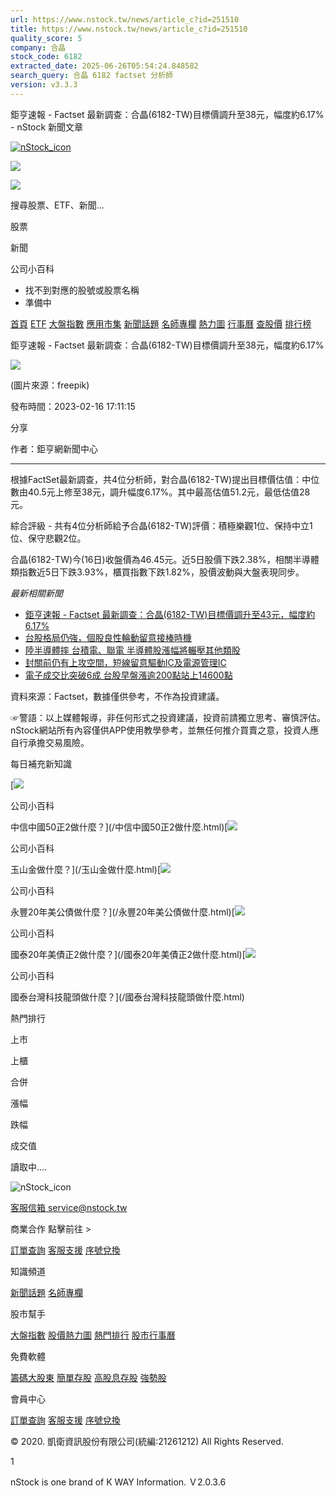 ```yaml
---
url: https://www.nstock.tw/news/article_c?id=251510
title: https://www.nstock.tw/news/article_c?id=251510
quality_score: 5
company: 合晶
stock_code: 6182
extracted_date: 2025-06-26T05:54:24.848582
search_query: 合晶 6182 factset 分析師
version: v3.3.3
---
```


鉅亨速報 - Factset 最新調查：合晶(6182-TW)目標價調升至38元，幅度約6.17% - nStock 新聞文章


[![nStock_icon](/img/nStock_icon_2.png)](/)

![](/img/invalid-name@3x.png)

![](/img/invalid-name@3x.png)

搜尋股票、ETF、新聞...

股票

新聞

公司小百科

* 找不到對應的股號或股票名稱
* 準備中

[首頁](/) [ETF](/etf/) [大盤指數](/market_index/) [應用市集](/market/) [新聞話題](/news/) [名師專欄](/author/) [熱力圖](/market_index/heatmap) [行事曆](/calendar) [查股價](/chat_stock) [排行榜](/rank/)

鉅亨速報 - Factset 最新調查：合晶(6182-TW)目標價調升至38元，幅度約6.17%

![](https://storage.googleapis.com/nstock-cloud/stock_type_img/024/15.jpg)

(圖片來源：freepik)

發布時間：2023-02-16 17:11:15

分享

作者：鉅亨網新聞中心

---

 

根據FactSet最新調查，共4位分析師，對合晶(6182-TW)提出目標價估值：中位數由40.5元上修至38元，調升幅度6.17%。其中最高估值51.2元，最低估值28元。

綜合評級 - 共有4位分析師給予合晶(6182-TW)評價：積極樂觀1位、保持中立1位、保守悲觀2位。

合晶(6182-TW)今(16日)收盤價為46.45元。近5日股價下跌2.38%，相關半導體類指數近5日下跌3.93%，櫃買指數下跌1.82%，股價波動與大盤表現同步。

*最新相關新聞*

* [鉅亨速報 - Factset 最新調查：合晶(6182-TW)目標價調升至43元，幅度約6.17%](https://news.cnyes.com/news/id/5087477)
* [台股格局仍強，個股良性輪動留意接棒時機](https://news.cnyes.com/news/id/5083311)
* [陸半導體摔 台積電、聯電 半導體股漲幅將輾壓其他類股](https://news.cnyes.com/news/id/5057476)
* [封關前仍有上攻空間，短線留意驅動IC及電源管理IC](https://news.cnyes.com/news/id/5057296)
* [電子成交比突破6成 台股早盤漲逾200點站上14600點](https://news.cnyes.com/news/id/5056510)

資料來源：Factset，數據僅供參考，不作為投資建議。

☞警語：以上媒體報導，非任何形式之投資建議，投資前請獨立思考、審慎評估。nStock網站所有內容僅供APP使用教學參考，並無任何推介買賣之意，投資人應自行承擔交易風險。

每日補充新知識

[![](/img/recommend_icon/graduate.png)

公司小百科

中信中國50正2做什麼？](/中信中國50正2做什麼.html)[![](/img/recommend_icon/graduate.png)

公司小百科

玉山金做什麼？](/玉山金做什麼.html)[![](/img/recommend_icon/graduate.png)

公司小百科

永豐20年美公債做什麼？](/永豐20年美公債做什麼.html)[![](/img/recommend_icon/graduate.png)

公司小百科

國泰20年美債正2做什麼？](/國泰20年美債正2做什麼.html)[![](/img/recommend_icon/graduate.png)

公司小百科

國泰台灣科技龍頭做什麼？](/國泰台灣科技龍頭做什麼.html)

熱門排行

上市

上櫃

合併

漲幅

跌幅

成交值

讀取中....

![nStock_icon](/img/nStock_icon_2.png)

[客服信箱 service@nstock.tw](mailto:service@nstock.tw)

商業合作 點擊前往 >

[訂單查詢](/user/) [客服支援](mailto:service@nstock.tw) [序號兌換](/coupon/)

知識頻道

[新聞話題](/news/) [名師專欄](/author/)

股市幫手

[大盤指數](/market_index) [股價熱力圖](/market_index/heatmap) [熱門排行](/chat_stock) [股市行事曆](/calendar)

免費軟體

[籌碼大股東](/stock_chip/) [簡單存股](/easy_stock/) [高股息存股](/rich_stock/) [強勢股](/super_stock/)

會員中心

[訂單查詢](/user/) [客服支援](mailto:service@nstock.tw) [序號兌換](/coupon/)

© 2020. 凱衛資訊股份有限公司(統編:21261212) All Rights Reserved.

1

nStock is one brand of K WAY Information. Ｖ2.0.3.6